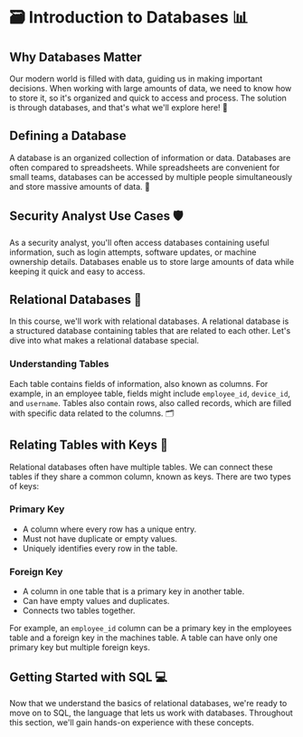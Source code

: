 # 🗃️ Introduction to Databases 📊

## Why Databases Matter
Our modern world is filled with data, guiding us in making important decisions. When working with large amounts of data, we need to know how to store it, so it's organized and quick to access and process. The solution is through databases, and that's what we'll explore here! 🌟

## Defining a Database
A database is an organized collection of information or data. Databases are often compared to spreadsheets. While spreadsheets are convenient for small teams, databases can be accessed by multiple people simultaneously and store massive amounts of data. 💾

## Security Analyst Use Cases 🛡️
As a security analyst, you'll often access databases containing useful information, such as login attempts, software updates, or machine ownership details. Databases enable us to store large amounts of data while keeping it quick and easy to access.

## Relational Databases 🔗
In this course, we'll work with relational databases. A relational database is a structured database containing tables that are related to each other. Let's dive into what makes a relational database special.

### Understanding Tables
Each table contains fields of information, also known as columns. For example, in an employee table, fields might include `employee_id`, `device_id`, and `username`. Tables also contain rows, also called records, which are filled with specific data related to the columns. 🗂️

## Relating Tables with Keys 🔑
Relational databases often have multiple tables. We can connect these tables if they share a common column, known as keys. There are two types of keys:

### Primary Key
- A column where every row has a unique entry.
- Must not have duplicate or empty values.
- Uniquely identifies every row in the table. 

### Foreign Key
- A column in one table that is a primary key in another table.
- Can have empty values and duplicates.
- Connects two tables together.

For example, an `employee_id` column can be a primary key in the employees table and a foreign key in the machines table. A table can have only one primary key but multiple foreign keys.

## Getting Started with SQL 💻
Now that we understand the basics of relational databases, we're ready to move on to SQL, the language that lets us work with databases. Throughout this section, we'll gain hands-on experience with these concepts.

